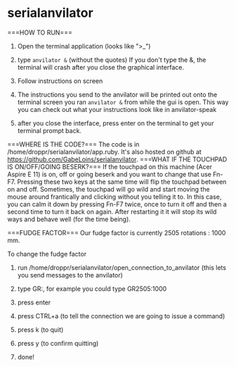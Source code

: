 # serialanvilator 
===HOW TO RUN===

1. Open the terminal application (looks like ">_")

2. type `anvilator &` (without the quotes) If you don't type the &, the terminal will crash after you close the graphical interface.

4. Follow instructions on screen

5. The instructions you send to the anvilator will be printed out onto the terminal screen you ran `anvilator &` from while the gui is open. This way you can check out what your instructions look like in anvilator-speak

6. after you close the interface, press enter on the terminal to get your terminal prompt back.

===WHERE IS THE CODE?===
The code is in /home/droppr/serialanvilator/app.ruby. It's also hosted on github at https://github.com/GabeLoins/serialanvilator.
===WHAT IF THE TOUCHPAD IS ON/OFF/GOING BESERK?===
If the touchpad on this machine (Acer Aspire E 11) is on, off or going beserk and you want to change that use Fn-F7. Pressing these two keys at the same time will flip the touchpad between on and off. Sometimes, the touchpad will go wild and start moving the mouse around frantically and clicking without you telling it to. In this case, you can calm it down by pressing Fn-F7 twice, once to turn it off and then a second time to turn it back on again. After restarting it it will stop its wild ways and behave well (for the time being).

===FUDGE FACTOR===
Our fudge factor is currently 2505 rotations : 1000 mm.

To change the fudge factor 

1. run /home/droppr/serialanvilator/open_connection_to_anvilator (this lets you send messages to the anvilator)

2. type GR<rotations>:<mm>, for example you could type GR2505:1000

3. press enter

4. press CTRL+a (to tell the connection we are going to issue a command)

5. press k (to quit)

5. press y (to confirm quitting)

6. done!
